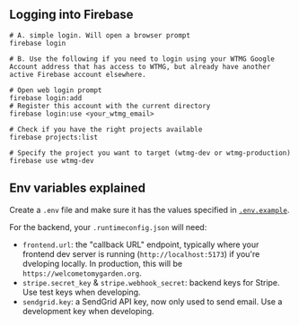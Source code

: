 ## Logging into Firebase

```
# A. simple login. Will open a browser prompt
firebase login

# B. Use the following if you need to login using your WTMG Google Account address that has access to WTMG, but already have another active Firebase account elsewhere.

# Open web login prompt
firebase login:add
# Register this account with the current directory
firebase login:use <your_wtmg_email>

# Check if you have the right projects available
firebase projects:list

# Specify the project you want to target (wtmg-dev or wtmg-production)
firebase use wtmg-dev
```

## Env variables explained

Create a `.env` file and make sure it has the values specified in [`.env.example`](https://github.com/WelcometoMyGarden/welcometomygarden/blob/master/.env.example).

For the backend, your `.runtimeconfig.json` will need:

- `frontend.url`: the "callback URL" endpoint, typically where your frontend dev server is running (`http://localhost:5173`) if you're dveloping locally. In production, this will be `https://welcometomygarden.org`.
- `stripe.secret_key` & `stripe.webhook_secret`: backend keys for Stripe. Use test keys when developing.
- `sendgrid.key`: a SendGrid API key, now only used to send email. Use a development key when developing.
